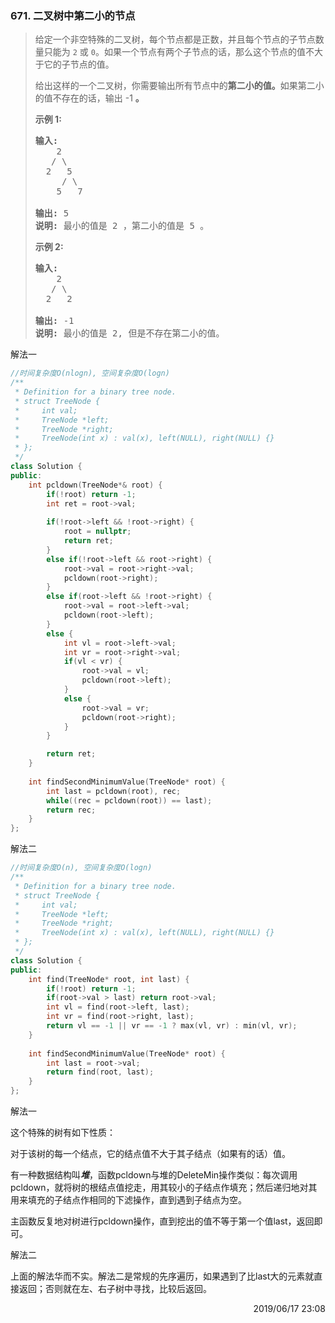 ### 671. 二叉树中第二小的节点

> <div class="content__2ebE"><p>给定一个非空特殊的二叉树，每个节点都是正数，并且每个节点的子节点数量只能为&nbsp;<code>2</code>&nbsp;或&nbsp;<code>0</code>。如果一个节点有两个子节点的话，那么这个节点的值不大于它的子节点的值。&nbsp;</p>
> 
> <p>给出这样的一个二叉树，你需要输出所有节点中的<strong>第二小的值。</strong>如果第二小的值不存在的话，输出 -1 <strong>。</strong></p>
> 
> <p><strong>示例 1:</strong></p>
> 
> <pre><strong>输入:</strong> 
>     2
>    / \
>   2   5
>      / \
>     5   7
> 
> <strong>输出:</strong> 5
> <strong>说明:</strong> 最小的值是 2 ，第二小的值是 5 。
> </pre>
> 
> <p><strong>示例 2:</strong></p>
> 
> <pre><strong>输入:</strong> 
>     2
>    / \
>   2   2
> 
> <strong>输出:</strong> -1
> <strong>说明:</strong> 最小的值是 2, 但是不存在第二小的值。
> </pre>
> </div>

解法一
```cpp
//时间复杂度O(nlogn), 空间复杂度O(logn)
/**
 * Definition for a binary tree node.
 * struct TreeNode {
 *     int val;
 *     TreeNode *left;
 *     TreeNode *right;
 *     TreeNode(int x) : val(x), left(NULL), right(NULL) {}
 * };
 */
class Solution {
public:
    int pcldown(TreeNode*& root) {
        if(!root) return -1;
        int ret = root->val;
        
        if(!root->left && !root->right) {
            root = nullptr;
            return ret;
        }
        else if(!root->left && root->right) {
            root->val = root->right->val;
            pcldown(root->right);
        }
        else if(root->left && !root->right) {
            root->val = root->left->val;
            pcldown(root->left);
        }
        else {
            int vl = root->left->val;
            int vr = root->right->val;
            if(vl < vr) {
                root->val = vl;
                pcldown(root->left);
            }
            else {
                root->val = vr;
                pcldown(root->right);
            }
        }

        return ret;
    }
    
    int findSecondMinimumValue(TreeNode* root) {
        int last = pcldown(root), rec;
        while((rec = pcldown(root)) == last);
        return rec;
    }
};
```

解法二
```cpp
//时间复杂度O(n), 空间复杂度O(logn)
/**
 * Definition for a binary tree node.
 * struct TreeNode {
 *     int val;
 *     TreeNode *left;
 *     TreeNode *right;
 *     TreeNode(int x) : val(x), left(NULL), right(NULL) {}
 * };
 */
class Solution {
public:
    int find(TreeNode* root, int last) {
        if(!root) return -1;
        if(root->val > last) return root->val;
        int vl = find(root->left, last);
        int vr = find(root->right, last);
        return vl == -1 || vr == -1 ? max(vl, vr) : min(vl, vr);
    }
    
    int findSecondMinimumValue(TreeNode* root) {
        int last = root->val;
        return find(root, last);
    }
};
```
解法一

这个特殊的树有如下性质：

对于该树的每一个结点，它的结点值不大于其子结点（如果有的话）值。

有一种数据结构叫***堆***，函数pcldown与堆的DeleteMin操作类似：每次调用pcldown，就将树的根结点值挖走，用其较小的子结点作填充；然后递归地对其用来填充的子结点作相同的下滤操作，直到遇到子结点为空。

主函数反复地对树进行pcldown操作，直到挖出的值不等于第一个值last，返回即可。

解法二

上面的解法华而不实。解法二是常规的先序遍历，如果遇到了比last大的元素就直接返回；否则就在左、右子树中寻找，比较后返回。

<div style="text-align: right"> 2019/06/17 23:08 </div>